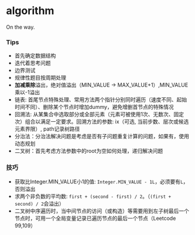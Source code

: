 # algorithm
On the way.

### Tips
+ 首先确定数据结构
+ 迭代着思考问题
+ 边界测试
+ 规律性题目按周期处理
+ **加减乘除**溢出，绝对值溢出（MIN_VALUE -> MAX_VALUE+1）,MIN_VALUE乘以-1溢出
+ 链表: 首尾节点特殊处理、常用方法两个指针分别同时遍历（速度不同、起始时间不同）、删除某个节点时增加dummy，避免增删首节点的特殊情况
+ 回溯法: 从某集合中选取部分或全部元素（元素可被使用1次、无数次、固定次）组合以满足一定要求。回溯方法的参数: ix（可选, 当前步数、层次或候选元素界限）, path记录树路径
+ 分治法：分治法解决问题是考虑是否有子问题重复计算的问题，如果有，使用动态规划
+ 二叉树：首先考虑方法参数中的root为空如何处理，递归解决问题


### 技巧
+ 获取比Integer.MIN_VALUE小1的值: `Integer.MIN_VALUE - 1L`，必须要有`L`，否则溢出
+ 求两个非负数的平均数: `first + (second - first) / 2`。（`(first + second) / 2`会溢出）
+ 二叉树中序遍历时，当中间节点的访问（或构造）等需要用到左子树最后一个节点时，可用一个全局变量记录已遍历节点的最后一个节点（Leetcode 99,109）
